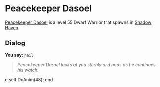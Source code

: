 # Peacekeeper Dasoel



[Peacekeeper Dasoel](/npc/150052) is a level 55 Dwarf Warrior that spawns in [Shadow Haven](/zone/150).



## Dialog

**You say:** `hail`



>*Peacekeeper Dasoel looks at you sternly and nods as he continues his watch.*


e.self:DoAnim(48);
end
